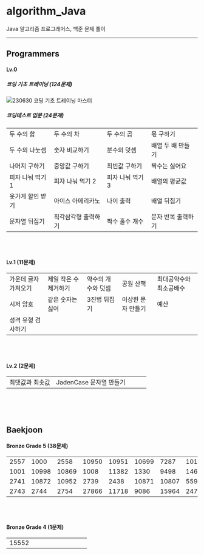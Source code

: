# algorithm_Java

Java 알고리즘 프로그래머스, 백준 문제 풀이

****

## Programmers
#### Lv.0 
##### 코딩 기초 트레이닝 (124문제)
![230630 코딩 기초 트레이닝 마스터](https://github.com/HaenaCho01/algorithm_Java/assets/131599243/96b48975-8927-47c0-a2e8-5b2977fc8cd1)



##### 코딩테스트 입문 (24문제)
|          |         |         |            |
|----------|---------|---------|------------|
| 두 수의 합   | 두 수의 차  | 두 수의 곱  | 몫 구하기      |
| 두 수의 나눗셈 | 숫자 비교하기 | 분수의 덧셈  | 배열 두 배 만들기 |
| 나머지 구하기  | 중앙값 구하기 | 최빈값 구하기 | 짝수는 싫어요    |
| 피자 나눠 먹기 1 | 피자 나눠 먹기 2 | 피자 나눠 먹기 3 | 배열의 평균값 |
| 옷가게 할인 받기 | 아이스 아메리카노 | 나이 출력 | 배열 뒤집기 |
| 문자열 뒤집기 | 직각삼각형 출력하기 | 짝수 홀수 개수 | 문자 반복 출력하기 |
</br></br>

#### Lv.1 (11문제)
|             |              |            |            |              |
|-------------|--------------|------------|------------|--------------|
| 가운데 글자 가져오기 | 제일 작은 수 제거하기 | 약수의 개수와 덧셈 | 공원 산책      | 최대공약수와 최소공배수 |
| 시저 암호       | 같은 숫자는 싫어    | 3진법 뒤집기    | 이상한 문자 만들기 | 예산           |
| 성격 유형 검사하기 |

</br></br>

#### Lv.2 (2문제)
|          |                   |            |       |              |
|----------|-------------------|------------|-------|--------------|
| 최댓값과 최솟값 | JadenCase 문자열 만들기 |
</br></br></br>
 
## Baekjoon
#### Bronze Grade 5 (38문제)
| | | | | | | | | | |
|---|---|---|---|---|---|---|---|---|---|
| 2557 | 1000 | 2558 | 10950 | 10951 | 10699 | 7287 | 10171 | 10172 | 25083 |
| 1001 | 10998 | 10869 | 1008 | 11382 | 1330 | 9498 | 14681 | 2753 | 2420 |
| 2741 | 10872 | 10952 | 2739 | 2438 | 10871 | 10807 | 5597 | 2738 | 11654 |
| 2743 | 2744 | 2754 | 27866 | 11718 | 9086 | 15964 | 2475 |
</br></br>

#### Bronze Grade 4 (1문제)
|       | | | | | | | | | |
|-------|---|---|---|---|---|---|---|---|---|
| 15552 |

